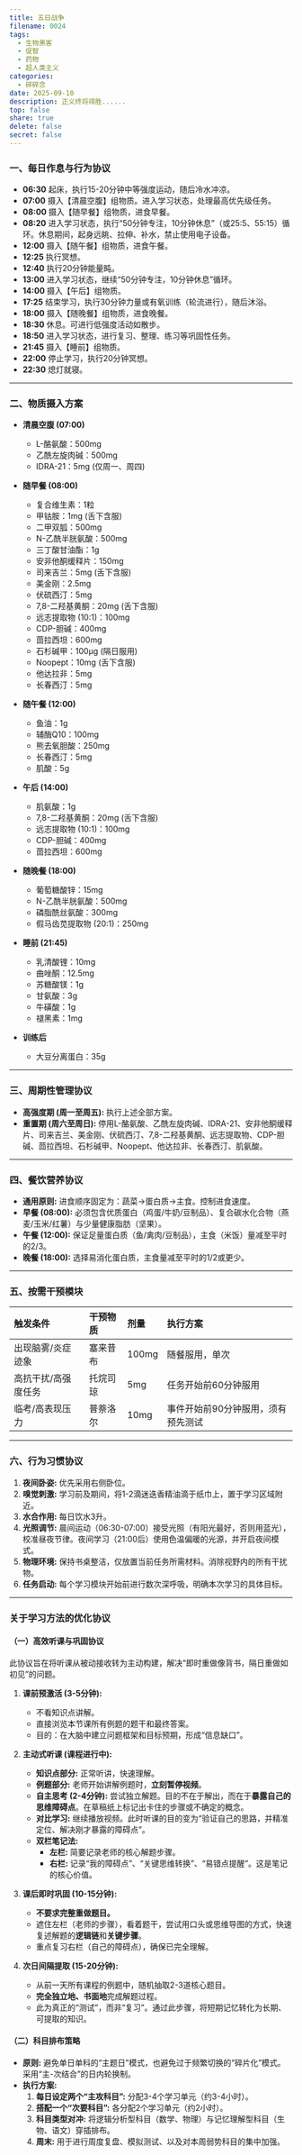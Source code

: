 ```yaml
---
title: 五日战争
filename: 0024
tags:
  - 生物黑客
  - 促智
  - 药物
  - 超人类主义
categories:
  - 碎碎念
date: 2025-09-10
description: 正义终将得胜......
top: false
share: true
delete: false
secret: false
---
```


### **一、每日作息与行为协议**

- **06:30** 起床，执行15-20分钟中等强度运动，随后冷水冲凉。
- **07:00** 摄入【清晨空腹】组物质。进入学习状态，处理最高优先级任务。
- **08:00** 摄入【随早餐】组物质，进食早餐。
- **08:20** 进入学习状态，执行“50分钟专注，10分钟休息”（或25:5、55:15）循环。休息期间，起身远眺、拉伸、补水，禁止使用电子设备。
- **12:00** 摄入【随午餐】组物质，进食午餐。
- **12:25** 执行冥想。
- **12:40** 执行20分钟能量盹。
- **13:00** 进入学习状态，继续“50分钟专注，10分钟休息”循环。
- **14:00** 摄入【午后】组物质。
- **17:25** 结束学习，执行30分钟力量或有氧训练（轮流进行），随后沐浴。
- **18:00** 摄入【随晚餐】组物质，进食晚餐。
- **18:30** 休息。可进行低强度活动如散步。
- **18:50** 进入学习状态，进行复习、整理、练习等巩固性任务。
- **21:45** 摄入【睡前】组物质。
- **22:00** 停止学习，执行20分钟冥想。
- **22:30** 熄灯就寝。

---

### **二、物质摄入方案**

- **清晨空腹 (07:00)**
  - L-酪氨酸：500mg
  - 乙酰左旋肉碱：500mg
  - IDRA-21：5mg (仅周一、周四)

- **随早餐 (08:00)**
  - 复合维生素：1粒
  - 甲钴胺：1mg (舌下含服)
  - 二甲双胍：500mg
  - N-乙酰半胱氨酸：500mg
  - 三丁酸甘油酯：1g
  - 安非他酮缓释片：150mg
  - 司来吉兰：5mg (舌下含服)
  - 美金刚：2.5mg
  - 伏硫西汀：5mg
  - 7,8-二羟基黄酮：20mg (舌下含服)
  - 远志提取物 (10:1)：100mg
  - CDP-胆碱：400mg
  - 茴拉西坦：600mg
  - 石杉碱甲：100μg (隔日服用)
  - Noopept：10mg (舌下含服)
  - 他达拉非：5mg
  - 长春西汀：5mg

- **随午餐 (12:00)**
  - 鱼油：1g
  - 辅酶Q10：100mg
  - 熊去氧胆酸：250mg
  - 长春西汀：5mg
  - 肌酸：5g

- **午后 (14:00)**
  - 肌氨酸：1g
  - 7,8-二羟基黄酮：20mg (舌下含服)
  - 远志提取物 (10:1)：100mg
  - CDP-胆碱：400mg
  - 茴拉西坦：600mg

- **随晚餐 (18:00)**
  - 葡萄糖酸锌：15mg
  - N-乙酰半胱氨酸：500mg
  - 磷脂酰丝氨酸：300mg
  - 假马齿苋提取物 (20:1)：250mg

- **睡前 (21:45)**
  - 乳清酸锂：10mg
  - 曲唑酮：12.5mg
  - 苏糖酸镁：1g
  - 甘氨酸：3g
  - 牛磺酸：1g
  - 褪黑素：1mg

- **训练后**
  - 大豆分离蛋白：35g

---

### **三、周期性管理协议**

- **高强度期 (周一至周五):** 执行上述全部方案。
- **重置期 (周六至周日):** 停用L-酪氨酸、乙酰左旋肉碱、IDRA-21、安非他酮缓释片、司来吉兰、美金刚、伏硫西汀、7,8-二羟基黄酮、远志提取物、CDP-胆碱、茴拉西坦、石杉碱甲、Noopept、他达拉非、长春西汀、肌氨酸。

---

### **四、餐饮营养协议**

- **通用原则:** 进食顺序固定为：蔬菜→蛋白质→主食。控制进食速度。
- **早餐 (08:00):** 必须包含优质蛋白（鸡蛋/牛奶/豆制品）、复合碳水化合物（燕麦/玉米/红薯）与少量健康脂肪（坚果）。
- **午餐 (12:00):** 保证足量蛋白质（鱼/禽肉/豆制品），主食（米饭）量减至平时的2/3。
- **晚餐 (18:00):** 选择易消化蛋白质，主食量减至平时的1/2或更少。

---

### **五、按需干预模块**

| 触发条件            | 干预物质 | 剂量  | 执行方案                           |
| :------------------ | :------- | :---- | :--------------------------------- |
| 出现脑雾/炎症迹象   | 塞来昔布 | 100mg | 随餐服用，单次                     |
| 高抗干扰/高强度任务 | 托烷司琼 | 5mg   | 任务开始前60分钟服用               |
| 临考/高表现压力     | 普萘洛尔 | 10mg  | 事件开始前90分钟服用，须有预先测试 |

---

### **六、行为习惯协议**

1. **夜间卧姿:** 优先采用右侧卧位。
2. **嗅觉刺激:** 学习前及期间，将1-2滴迷迭香精油滴于纸巾上，置于学习区域附近。
3. **水合作用:** 每日饮水3升。
4. **光照调节:** 晨间运动（06:30-07:00）接受光照（有阳光最好，否则用蓝光），校准昼夜节律。夜间学习（21:00后）使用色温偏暖的光源，并开启夜间模式。
5. **物理环境:** 保持书桌整洁，仅放置当前任务所需材料。消除视野内的所有干扰物。
6. **任务启动:** 每个学习模块开始前进行数次深呼吸，明确本次学习的具体目标。

---

### **关于学习方法的优化协议**

#### **（一）高效听课与巩固协议**

此协议旨在将听课从被动接收转为主动构建，解决“即时重做像背书，隔日重做如初见”的问题。

1. **课前预激活 (3-5分钟):**
   - 不看知识点讲解。
   - 直接浏览本节课所有例题的题干和最终答案。
   - 目的：在大脑中建立问题框架和目标预期，形成“信息缺口”。

2. **主动式听课 (课程进行中):**
   - **知识点部分:** 正常听讲，快速理解。
   - **例题部分:** 老师开始讲解例题时，**立刻暂停视频**。
   - **自主思考 (2-4分钟):** 尝试独立解题。目的不在于解出，而在于**暴露自己的思维障碍点**。在草稿纸上标记出卡住的步骤或不确定的概念。
   - **对比学习:** 继续播放视频。此时听课的目的变为“验证自己的思路，并精准定位、解决刚才暴露的障碍点”。
   - **双栏笔记法:**
     - **左栏:** 简要记录老师的核心解题步骤。
     - **右栏:** 记录“我的障碍点”、“关键思维转换”、“易错点提醒”。这是笔记的核心价值。

3. **课后即时巩固 (10-15分钟):**
   - **不要求完整重做题目。**
   - 遮住左栏（老师的步骤），看着题干，尝试用口头或思维导图的方式，快速复述解题的**逻辑链**和**关键步骤**。
   - 重点复习右栏（自己的障碍点），确保已完全理解。

4. **次日间隔提取 (15-20分钟):**
   - 从前一天所有课程的例题中，随机抽取2-3道核心题目。
   - **完全独立地、书面地**完成解题过程。
   - 此为真正的“测试”，而非“复习”。通过此步骤，将短期记忆转化为长期、可提取的知识。

#### **（二）科目排布策略**

- **原则:** 避免单日单科的“主题日”模式，也避免过于频繁切换的“碎片化”模式。采用“主-次结合”的日内轮换制。
- **执行方案:**
  1. **每日设定两个“主攻科目”:** 分配3-4个学习单元（约3-4小时）。
  2. **搭配一个“次要科目”:** 各分配2个学习单元（约2小时）。
  3. **科目类型对冲:** 将逻辑分析型科目（数学、物理）与记忆理解型科目（生物、语文）穿插排布。
  4. **周末:** 用于进行周度复盘、模拟测试、以及对本周弱势科目的集中加强。

